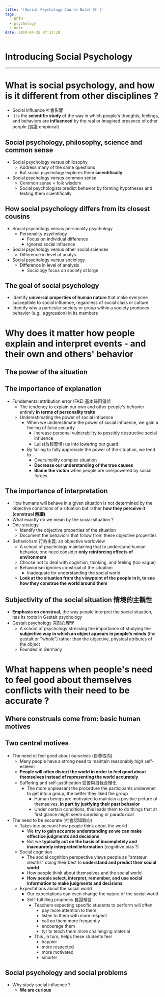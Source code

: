 ```yaml
---
title: '[Social Psychology Course Note] Ch 1'
tags:
  - NCTU
  - psychology
  - note
date: 2019-04-26 07:17:28
---
```


# Introducing Social Psychology

---

# What is social psychology, and how is it different from other disciplines ?

- Social influence 社會影響
- It is the __scientific study__ of the way in which people's thoughts, feelings, and behaviors are __influenced__ by the real or imagined presence of other people (實證 empirical)

## Social psychology, philosophy, science and common sense

- Social psychology versus philosophy
    - Address many of the same questions
    - But social psychology explores them __scientifically__
- Social psychology versus common sense
    - Common sense = folk wisdom
    - Social psychologists predict behavior by forming hypotheses and testing them scientifically

## How social psychology differs from its closest cousins

- Social psychology versus personality psychology
    - Personality psychology
        - Focus on individual difference
        - Ignores social influence
- Social psychology versus other social sciences
    - Difference in level of analys
- Social psychology versus sociology
    - Difference in level of analysis
        - Sociology focus on society at large

## The goal of social psychology

- Identify __universal properties of human nature__ that make everyone susceptible to social influence, regardless of social class or culture
- Identify why a particular society or group within a society produces behavior (e.g., aggression) in its members

# Why does it matter how people explain and interpret events - and their own and others' behavior

## The power of the situation

## The importance of explanation

- Fundamental attribution error (FAE) 基本歸因偏誤
    - The tendency to explain our own and other people's behavior entirely __in terms of personality traits__
    - Underestimating the power of social influence
        - When we underestimate the power of social influence, we gain a feeling of false security
            - Increase personal vulnerablilty to possibly destructive social influence
            - Lulls(放鬆警惕) us into lowering our guard
        - By failing to fully appreciate the power of the situation, we tend to
            - Oversimplify complex situation
            - __Decrease our understanding of the true causes__
            - __Blame the victim__ when people are overpowered by social forces

## The importance of interpretation

- How humans will behave in a given situation is not determined by the objective conditions of a situation but rather __how they perceive it (construal 解讀)__
- What exactly do we mean by the social situation ?
- One strategy
    - Identify the objective properties of the situation
    - Document the behaviors that follow from these objective properties
- Behaviorism 行為主義: an objective worldview
    - A school of psychology maintaining that to understand human behavior, one need consider __only reinforcing effects of environment__
    - Choose not to deal with cognition, thinking, and feeling (too vague)
    - Behaviorism ignores construal of the situation
        - Inadequate for understanding the social world
    - __Look at the situation from the viewpoint of the people in it, to see how they construe the world around them__

## Subjectivity of the social situation 情境的主觀性

- __Emphasis on construal__, the way people interpret the social situation, has its roots in Gestalt psychology
- Gestalt psychology 完形心理學
    - A school of psychology stressing the importance of studying the __subjective way in which an object appears in people's minds__ (the gestalt or "whole") rather than the objective, physical atributes of the object
    - Founded in Germany

# What happens when people's need to feel good about themselves conflicts with their need to be accurate ?

## Where construals come from: basic human motives

## Two central motives

- The need ot feel good about ourselves (自尊取向)
    - Many people have a strong need to maintain reasonably high self-esteem
    - __People will often distort the world in order to feel good about themselves instead of representing the world accurately__
    - Suffering and self-justification 受苦與自我合理化
        - The more unpleasant the procedure the participants underwnet to get into a group, the better they liked the group
            - Human beings are motivated to maintain a positive picture of themselves, __in part by justfying their past behavior__
            - Under certain conditions, this leads them to do things that at first glance might seem surprising or paradoxical
- The need to be accurate (社會認知取向)
    - Takes into account how people think about the world
        - We __try to gain accurate understanding so we can make effectice judgments and decisions__
        - But we __typically act on the basis of incompletely and inaccurately interpreted information__ (cognitive bias ?)
    - Social cognition
        - The social cognition perspective views people as "amateur sleuths" doing their best to __understand and predict their social world__
        - How people think about themselves and the social world
        - __How people select, interpret, remember, and use social information to make judgments and decisions__
    - Expectations about the social world
        - Our expectations can even change the nature of the social world
        - Self-fulfilling prophecy 自證預言
            - Teachers expecting specific students to perform will often
                - pay more attention to them
                - listen to them with more respect
                - call on them more frequently
                - encourage them
                - tyr to teach them more challenging material
            - This ,in turn, helps these students feel
                - happier
                - more respected
                - more motivated
                - smarter

## Social psychology and social problems

- Why study social influence ?
    - __We are curious__